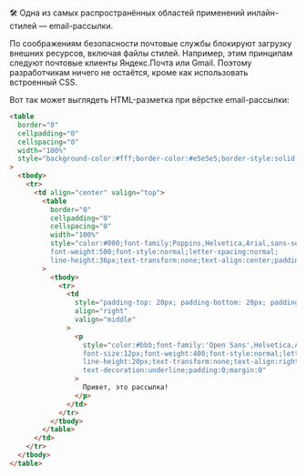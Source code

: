 🛠 Одна из самых распространённых областей применений инлайн-стилей — email-рассылки.

По соображениям безопасности почтовые службы блокируют загрузку внешних ресурсов, включая файлы стилей. Например, этим принципам следуют почтовые клиенты Яндекс.Почта или Gmail. Поэтому разработчикам ничего не остаётся, кроме как использовать встроенный CSS.

Вот так может выглядеть HTML-разметка при вёрстке email-рассылки:

```html
<table
  border="0"
  cellpadding="0"
  cellspacing="0"
  width="100%"
  style="background-color:#fff;border-color:#e5e5e5;border-style:solid;border-width:0 1px 1px 1px;"
>
  <tbody>
    <tr>
      <td align="center" valign="top">
        <table
          border="0"
          cellpadding="0"
          cellspacing="0"
          width="100%"
          style="color:#000;font-family:Poppins,Helvetica,Arial,sans-serif;font-size:28px;
          font-weight:500;font-style:normal;letter-spacing:normal;
          line-height:36px;text-transform:none;text-align:center;padding:0;margin:0"
        >
          <tbody>
            <tr>
              <td
                style="padding-top: 20px; padding-bottom: 20px; padding-right: 0px;"
                align="right"
                valign="middle"
              >
                <p
                  style="color:#bbb;font-family:'Open Sans',Helvetica,Arial,sans-serif;
                  font-size:12px;font-weight:400;font-style:normal;letter-spacing:normal;
                  line-height:20px;text-transform:none;text-align:right;
                  text-decoration:underline;padding:0;margin:0"
                >
                  Привет, это рассылка!
                </p>
              </td>
            </tr>
          </tbody>
        </table>
      </td>
    </tr>
  </tbody>
</table>
```
